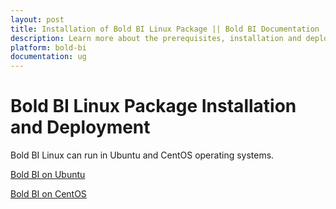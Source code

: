 ```yaml
---
layout: post
title: Installation of Bold BI Linux Package || Bold BI Documentation
description: Learn more about the prerequisites, installation and deployment of the Embedded Bold BI v4.1 or older Linux package on Linux server with Nginx.
platform: bold-bi
documentation: ug
---
```


# Bold BI Linux Package Installation and Deployment

Bold BI Linux can run in Ubuntu and CentOS operating systems.

[Bold BI on Ubuntu](/embedded-bi/setup/deploying-in-linux/installation-and-deployment/v4.1-or-older/bold-bi-on-ubuntu/)

[Bold BI on CentOS](/embedded-bi/setup/deploying-in-linux/installation-and-deployment/v4.1-or-older/bold-bi-on-centos/)